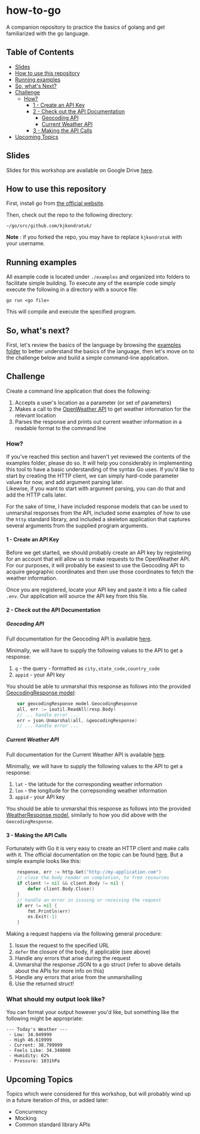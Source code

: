 # how-to-go
A companion repository to practice the basics of golang and get familiarized with the go language.

## Table of Contents

* [Slides](#Slides)
* [How to use this repository](#How%20to%20use%20this%20repository)
* [Running examples](#Running%20examples)
* [So, what's Next?](#So%2C%20what%27s%20Next%3F)
* [Challenge](#Challenge)
  * [How?](#How%3F)
    * [1 - Create an API Key](#1%20-%20Create%20an%20API%20Key)
    * [2 - Check out the API Documentation](#2%20-%20Check%20out%20the%20API%20Documentation)
      * [Geocoding API](#Geocoding%20API)
      * [Current Weather API](#Current%20Weather%20API)
    * [3 - Making the API Calls](#3%20-%20Making%20the%20API%20Calls)
* [Upcoming Topics](#Upcoming%20Topics)

## Slides

Slides for this workshop are available on Google Drive [here](https://docs.google.com/presentation/d/1CZf_PU0QUsokGeG1LApA2PQcDt8zIrkGZTHvHvpHH1g/edit?usp=sharing).

## How to use this repository

First, install go from [the official website](https://go.dev/dl/).

Then, check out the repo to the following directory:
```text
~/go/src/github.com/kjkondratuk/
```

**Note** : if you forked the repo, you may have to replace `kjkondratuk` with your username.

## Running examples

All example code is located under `./examples` and organized into folders to facilitate simple building.
To execute any of the example code simply execute the following in a directory with a source file:
```text
go run <go file>
```
This will compile and execute the specified program.

## So, what's next?

First, let's review the basics of the language by browsing the [examples folder](./examples) to better
understand the basics of the language, then let's move on to the challenge below and build
a simple command-line application.

## Challenge

Create a command line application that does the following:
1. Accepts a user's location as a parameter (or set of parameters)
2. Makes a call to the [OpenWeather API](https://openweathermap.org/api) to get weather information for the relevant
location
3. Parses the response and prints out current weather information in a readable
format to the command line

### How?

If you've reached this section and haven't yet reviewed the contents of the examples folder, please do so.  It will
help you considerably in implementing this tool to have a basic understanding of the syntax Go uses. If you'd like to start
by creating the HTTP client, we can simply hard-code parameter values for now, and add argument parsing later.  
Likewise, if you want to start with argument parsing, you can do that and add the HTTP calls later.

For the sake of time, I have included response models that can be used to unmarshal responses from the API, included 
some examples of how to use the `http` standard library, and included a skeleton application that captures several
arguments from the supplied program arguments.

#### 1 - Create an API Key

Before we get started, we should probably create an API key by registering for an account that will allow us to make
requests to the OpenWeather API.  For our purposes, it will probably be easiest to use the Geocoding API to acquire 
geographic coordinates and then use those coordinates to fetch the weather information.

Once you are registered, locate your API key and paste it into a file called `.env`.  Our application will source the API
key from this file.

#### 2 - Check out the API Documentation

##### Geocoding API
Full documentation for the Geocoding API is available [here](https://openweathermap.org/api/geocoding-api).

Minimally, we will have to supply the following values to the API to get a response:
1. `q` - the query - formatted as `city,state_code,country_code`
2. `appid` - your API key

You should be able to unmarshal this response as follows into the provided [GeocodingResponse model](./model/response.go):
```go
    var geocodingResponse model.GeocodingResponse
	all, err := ioutil.ReadAll(resp.Body)
	// ... handle error ...
	err = json.Unmarshal(all, &geocodingResponse)
    // ... handle error ...
```

##### Current Weather API
Full documentation for the Current Weather API is available [here](https://openweathermap.org/current).

Minimally, we will have to supply the following values to the API to get a response:
1. `lat` - the latitude for the corresponding weather information
2. `lon` - the longitude for the correpsonding weather information
3. `appid` - your API key

You should be able to unmarshal this response as follows into the provided [WeatherResponse model](./model/response.go),
similarly to how you did above with the `GeocodingResponse`.

#### 3 - Making the API Calls

Fortunately with Go it is very easy to create an HTTP client and make calls with it.  The official documentation on the
topic can be found [here](https://pkg.go.dev/net/http).  But a simple example looks like this:
```go
    response, err := http.Get("http://my-application.com")
	// close the body reader on completion, to free resources
    if client != nil && client.Body != nil {
        defer client.Body.Close()
    }
	// handle an error in issuing or receiving the request
    if err != nil {
        fmt.Println(err)
        os.Exit(-1)
    }
```

Making a request happens via the following general procedure:
1. Issue the request to the specified URL
2. `defer` the closure of the body, if applicable (see above)
3. Handle any errors that arise during the request
4. Unmarshal the response JSON to a go struct (refer to above details about the APIs for more info on this)
5. Handle any errors that arise from the unmarshalling
6. Use the returned struct!

### What should my output look like?

You can format your output however you'd like, but something like the following might be appropriate:
```text
--- Today's Weather ---
 - Low: 34.049999
 - High 46.619999
 - Current: 38.799999
 - Feels Like: 34.340000
 - Humidity: 62%
 - Pressure: 1031hPa
```

## Upcoming Topics

Topics which were considered for this workshop, but will probably wind up in a future iteration of this, or added later:
* Concurrency
* Mocking
* Common standard library APIs
